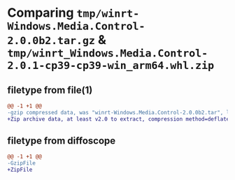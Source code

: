 # Comparing `tmp/winrt-Windows.Media.Control-2.0.0b2.tar.gz` & `tmp/winrt_Windows.Media.Control-2.0.1-cp39-cp39-win_arm64.whl.zip`

## filetype from file(1)

```diff
@@ -1 +1 @@
-gzip compressed data, was "winrt-Windows.Media.Control-2.0.0b2.tar", last modified: Sat Dec  2 18:23:33 2023, max compression
+Zip archive data, at least v2.0 to extract, compression method=deflate
```

## filetype from diffoscope

```diff
@@ -1 +1 @@
-GzipFile
+ZipFile
```

